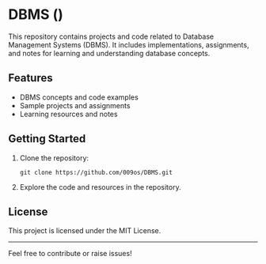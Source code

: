 # DBMS ()

This repository contains projects and code related to Database Management Systems (DBMS). It includes implementations, assignments, and notes for learning and understanding database concepts.

## Features

- DBMS concepts and code examples
- Sample projects and assignments
- Learning resources and notes

## Getting Started

1. Clone the repository:
   ```
   git clone https://github.com/009os/DBMS.git
   ```
2. Explore the code and resources in the repository.

## License

This project is licensed under the MIT License.

---
Feel free to contribute or raise issues!
